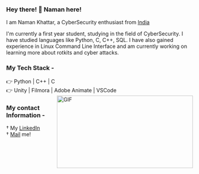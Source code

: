  ### Hey there! 👋 Naman here!
 
 I am Naman Khattar, a CyberSecurity enthusiast from [India](https://en.wikipedia.org/wiki/India)
 
I'm currently a first year student, studying in the field of CyberSecurity. I have studied languages like Python, C, C++, SQL. I have also gained experience in Linux Command Line Interface and am currently working on learning more about rotkits and cyber attacks. 
 
 ### My Tech Stack - 
 👉 Python | C++ | C <br>
 👉 Unity | Filmora | Adobe Animate | VSCode
 <img align="right" alt="GIF" src="https://miro.medium.com/max/875/1*-HtkHUxjLiK0tj6qOzdOrw.gif" width="367" height="196" />
 
 
 
 
 
 
 
 
 
### My contact Information -
† My [LinkedIn](https://in.linkedin.com/in/naman-khattar-3594ba1b9)<br>
† [Mail](mailto:khattarnaman915@gmail.com) me!

<!--
**NaK915/NaK915** is a ✨ _special_ ✨ repository because its `README.md` (this file) appears on your GitHub profile.

Here are some ideas to get you started:

- 🔭 I’m currently working on ...
- 🌱 I’m currently learning ...
- 👯 I’m looking to collaborate on ...
- 🤔 I’m looking for help with ...
- 💬 Ask me about ...
- 📫 How to reach me: ...
- 😄 Pronouns: ...
- ⚡ Fun fact: ...
-->
